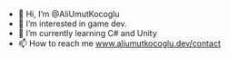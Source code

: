 - 👋 Hi, I’m @AliUmutKocoglu
- 👀 I’m interested in game dev.
- 🌱 I’m currently learning C# and Unity
- 📫 How to reach me www.aliumutkocoglu.dev/contact

<!---
AliUmutKocoglu/AliUmutKocoglu is a ✨ special ✨ repository because its `README.md` (this file) appears on your GitHub profile.
You can click the Preview link to take a look at your changes.
--->
